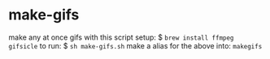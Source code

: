 # make-gifs

make any at once gifs with this script
setup: $ `brew install ffmpeg gifsicle`
to run: $ `sh make-gifs.sh`
make a alias for the above into: `makegifs`
